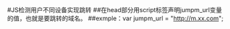 #JS检测用户不同设备实现跳转
##在head部分用script标签声明jumpm_url变量的值，也就是要跳转的域名。
##exmple：var jumpm_url = "http://m.xx.com";